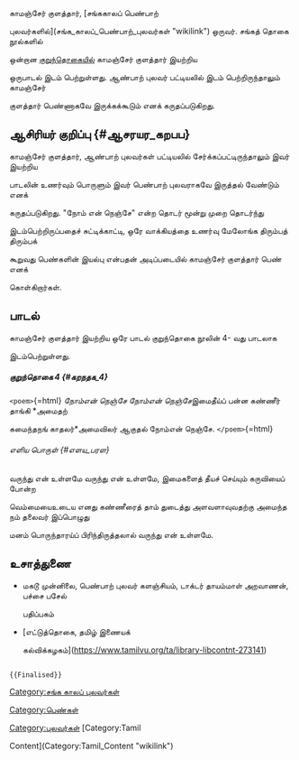 காமஞ்சேர் குளத்தார், [சங்ககாலப் பெண்பாற்
புலவர்களில்](சங்க_காலப்_பெண்பாற்_புலவர்கள் "wikilink") ஒருவர். சங்கத் தொகை நூல்களில்
ஒன்றான [குறுந்தொகையில்](குறுந்தொகை "wikilink") காமஞ்சேர் குளத்தார் இயற்றிய
ஒருபாடல் இடம் பெற்றுள்ளது. ஆண்பாற் புலவர் பட்டியலில் இடம் பெற்றிருந்தாலும் காமஞ்சேர்
குளத்தார் பெண்ணாகவே இருக்கக்கூடும் எனக் கருதப்படுகிறது.

## ஆசிரியர் குறிப்பு {#ஆசரயர_கறபப}

காமஞ்சேர் குளத்தார், ஆண்பாற் புலவர்கள் பட்டியலில் சேர்க்கப்பட்டிருந்தாலும் இவர் இயற்றிய
பாடலின் உணர்வும் பொருளும் இவர் பெண்பாற் புலவராகவே இருத்தல் வேண்டும் எனக்
கருதப்படுகிறது. \"நோம் என் நெஞ்சே\" என்ற தொடர் மூன்று முறை தொடர்ந்து
இடம்பெற்றிருப்பதைச் சுட்டிக்காட்டி, ஒரே வாக்கியத்தை உணர்வு மேலோங்க திரும்பத் திரும்பக்
கூறுவது பெண்களின் இயல்பு என்பதன் அடிப்படையில் காமஞ்சேர் குளத்தார் பெண் எனக்
கொள்கிறார்கள்.

## பாடல்

காமஞ்சேர் குளத்தார் இயற்றிய ஒரே பாடல் குறுந்தொகை நூலின் 4- வது பாடலாக
இடம்பெற்றுள்ளது.

##### குறுந்தொகை 4 {#கறநதக_4}

`<poem>`{=html} *நோம்என் நெஞ்சே நோம்என் நெஞ்சே*இமைதீய்ப் பன்ன கண்ணீர் தாங்கி *அமைதற்
கமைந்தநங் காதலர்*அமைவிலர் ஆகுதல் நோம்என் நெஞ்சே. `</poem>`{=html}

###### எளிய பொருள் {#எளய_பரள}

வருந்து என் உள்ளமே வருந்து என் உள்ளமே, இமைகளைத் தீயச் செய்யும் கருவியைப் போன்ற
வெம்மையைஉடைய எனது கண்ணீரைத் தாம் துடைத்து அளவளாவுவதற்கு அமைந்த நம் தலைவர் இப்பொழுது
மனம் பொருந்தாரய்ப் பிரிந்திருத்தலால் வருந்து என் உள்ளமே.

## உசாத்துணை

-   மகடூ முன்னிலை, பெண்பாற் புலவர் களஞ்சியம், டாக்டர் தாயம்மாள் அறவாணன், பச்சை பசேல்
    பதிப்பகம்
-   [எட்டுத்தொகை, தமிழ் இணையக்
    கல்விக்கழகம்](https://www.tamilvu.org/ta/library-libcontnt-273141)

```{=mediawiki}
{{Finalised}}
```
[Category:சங்க காலப் புலவர்கள்](Category:சங்க_காலப்_புலவர்கள் "wikilink")
[Category:பெண்கள்](Category:பெண்கள் "wikilink")
[Category:புலவர்கள்](Category:புலவர்கள் "wikilink") [Category:Tamil
Content](Category:Tamil_Content "wikilink")
